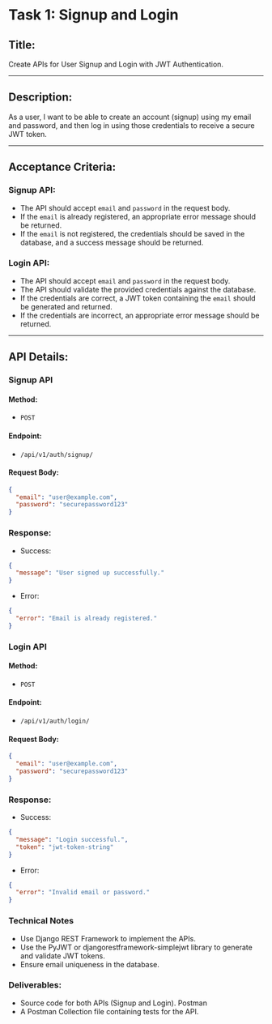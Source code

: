 # Task 1: Signup and Login

## Title:
Create APIs for User Signup and Login with JWT Authentication.

---

## Description:
As a user, I want to be able to create an account (signup) using my email and password, and then log in using those credentials to receive a secure JWT token.

---

## Acceptance Criteria:

### Signup API:
- The API should accept `email` and `password` in the request body.
- If the `email` is already registered, an appropriate error message should be returned.
- If the `email` is not registered, the credentials should be saved in the database, and a success message should be returned.

### Login API:
- The API should accept `email` and `password` in the request body.
- The API should validate the provided credentials against the database.
- If the credentials are correct, a JWT token containing the `email` should be generated and returned.
- If the credentials are incorrect, an appropriate error message should be returned.

---

## API Details:

### **Signup API**

#### Method:
- `POST`

#### Endpoint:
- `/api/v1/auth/signup/`

#### Request Body:
```json
{
  "email": "user@example.com",
  "password": "securepassword123"
}
```

### Response:
- Success:
```json
{
  "message": "User signed up successfully."
}
```

- Error:
```json
{
  "error": "Email is already registered."
}
```


### **Login API**

#### Method:
- `POST`

#### Endpoint:
- `/api/v1/auth/login/`

#### Request Body:
```json
{
  "email": "user@example.com",
  "password": "securepassword123"
}
```

### Response:
- Success:
```json
{
  "message": "Login successful.",
  "token": "jwt-token-string"
}
```

- Error:
```json
{
  "error": "Invalid email or password."
}
```


### Technical Notes

- Use Django REST Framework to implement the APIs.
- Use the PyJWT or djangorestframework-simplejwt library to generate and validate JWT tokens.
- Ensure email uniqueness in the database.

### Deliverables:
- Source code for both APIs (Signup and Login).
Postman
- A Postman Collection file containing tests for the API.